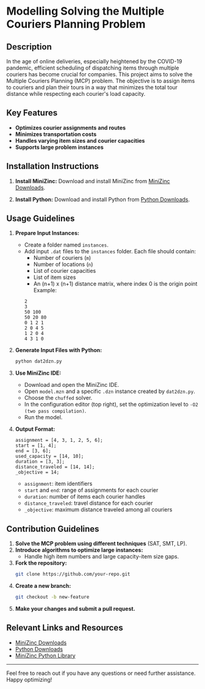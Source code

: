 # Modelling Solving the Multiple Couriers Planning Problem

## Description

In the age of online deliveries, especially heightened by the COVID-19 pandemic, efficient scheduling of dispatching items through multiple couriers has become crucial for companies. This project aims to solve the Multiple Couriers Planning (MCP) problem. The objective is to assign items to couriers and plan their tours in a way that minimizes the total tour distance while respecting each courier's load capacity.

## Key Features

- **Optimizes courier assignments and routes**
- **Minimizes transportation costs**
- **Handles varying item sizes and courier capacities**
- **Supports large problem instances**

## Installation Instructions

1. **Install MiniZinc:**
   Download and install MiniZinc from [MiniZinc Downloads](https://www.minizinc.org/).

2. **Install Python:**
   Download and install Python from [Python Downloads](https://www.python.org/downloads/).


## Usage Guidelines

1. **Prepare Input Instances:**
   - Create a folder named `instances`.
   - Add input `.dat` files to the `instances` folder. Each file should contain:
     - Number of couriers (`m`)
     - Number of locations (`n`)
     - List of courier capacities
     - List of item sizes
     - An (n+1) x (n+1) distance matrix, where index 0 is the origin point
     Example:
     ```
     2
     3
     50 100
     50 20 80
     0 1 2 1
     2 0 4 5
     1 2 0 4
     4 3 1 0
     ```

2. **Generate Input Files with Python:**
   ```sh
   python dat2dzn.py
   ```

3. **Use MiniZinc IDE:**
   - Download and open the MiniZinc IDE.
   - Open `model.mzn` and a specific `.dzn` instance created by `dat2dzn.py`.
   - Choose the `chuffed` solver.
   - In the configuration editor (top right), set the optimization level to `-O2 (two pass compilation)`.
   - Run the model.

4. **Output Format:**
   ```
   assignment = [4, 3, 1, 2, 5, 6];
   start = [1, 4];
   end = [3, 6];
   used_capacity = [14, 10];
   duration = [3, 3];
   distance_traveled = [14, 14];
   _objective = 14;
   ```
   - `assignment`: item identifiers
   - `start` and `end`: range of assignments for each courier
   - `duration`: number of items each courier handles
   - `distance_traveled`: travel distance for each courier
   - `_objective`: maximum distance traveled among all couriers

## Contribution Guidelines

1. **Solve the MCP problem using different techniques** (SAT, SMT, LP).
2. **Introduce algorithms to optimize large instances:**
   - Handle high item numbers and large capacity-item size gaps.
3. **Fork the repository:**
   ```sh
   git clone https://github.com/your-repo.git
   ```
4. **Create a new branch:**
   ```sh
   git checkout -b new-feature
   ```
5. **Make your changes and submit a pull request.**

## Relevant Links and Resources

- [MiniZinc Downloads](https://www.minizinc.org/downloads.html)
- [Python Downloads](https://www.python.org/downloads/)
- [MiniZinc Python Library](https://pypi.org/project/minizinc/)

---

Feel free to reach out if you have any questions or need further assistance. Happy optimizing!